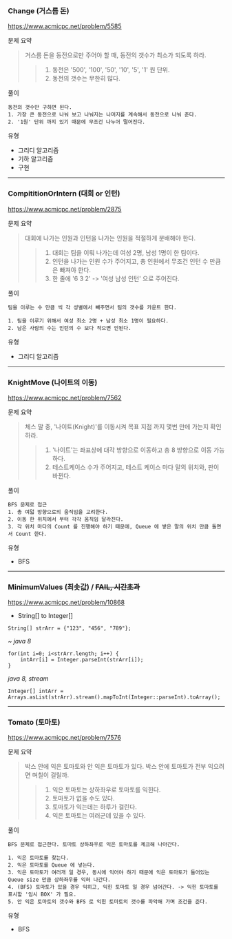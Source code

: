 ### Change (거스름 돈)
https://www.acmicpc.net/problem/5585

문제 요약
> 거스름 돈을 동전으로만 주어야 할 때, 동전의 갯수가 최소가 되도록 하라.
>> 1.  동전은 '500', '100', '50', '10', '5', '1' 원 단위.  
>> 2.  동전의 갯수는 무한히 많다.

풀이
~~~
동전의 갯수만 구하면 된다.
1. 가장 큰 동전으로 나눠 보고 나눠지는 나머지를 계속해서 동전으로 나눠 준다.
2. '1원' 단위 까지 있기 때문에 무조건 나누어 떨어진다.
~~~

유형  
* 그리디 알고리즘
* 기하 알고리즘
* 구현

---
### CompititionOrIntern (대회 or 인턴)
https://www.acmicpc.net/problem/2875

문제 요약
> 대회에 나가는 인원과 인턴을 나가는 인원을 적절하게 분배해야 한다.
>> 1. 대회는 팀을 이뤄 나가는데 여성 2명, 남성 1명이 한 팀이다.  
>> 2. 인턴을 나가는 인원 수가 주어지고, 총 인원에서 무조건 인턴 수 만큼은 빠져야 한다.  
>> 3. 한 줄에 '6 3 2' -> '여성 남성 인턴' 으로 주어진다.

풀이
~~~
팀을 이루는 수 만큼 씩 각 성별에서 빼주면서 팀의 갯수를 카운트 한다.
  
1. 팀을 이루기 위해서 여성 최소 2명 + 남성 최소 1명이 필요하다.
2. 남은 사람의 수는 인턴의 수 보다 작으면 안된다.
~~~

유형
* 그리디 알고리즘

---
### KnightMove (나이트의 이동)
https://www.acmicpc.net/problem/7562

문제 요약
> 체스 말 중, '나이트(Knight)'를 이동시켜 목표 지점 까지 몇번 만에 가는지 확인하라.
>> 1. '나이트'는 좌표상에 대각 방향으로 이동하고 총 8 방향으로 이동 가능하다.
>> 2. 테스트케이스 수가 주어지고, 테스트 케이스 마다 말의 위치와, 판이 바뀐다.

풀이
~~~
BFS 문제로 접근
1. 총 여덟 방향으로의 움직임을 고려한다.
2. 이동 한 위치에서 부터 각각 움직임 달라진다.
3. 각 위치 마다의 Count 를 진행해야 하기 때문에, Queue 에 쌓은 말의 위치 만큼 돌면서 Count 한다.
~~~

유형
* BFS

---
### MinimumValues (최솟값) / ~~FAIL, 시간초과~~
https://www.acmicpc.net/problem/10868

* String[] to Integer[]
~~~
String[] strArr = {"123", "456", "789"};
~~~


_~ java 8_
~~~
for(int i=0; i<strArr.length; i++) {
    intArr[i] = Integer.parseInt(strArr[i]);
}
~~~


_java 8, stream_
~~~
Integer[] intArr = Arrays.asList(strArr).stream().mapToInt(Integer::parseInt).toArray();
~~~

---
### Tomato (토마토)
https://www.acmicpc.net/problem/7576

문제 요약
> 박스 안에 익은 토마토와 안 익은 토마토가 있다. 박스 안에 토마토가 전부 익으려면 며칠이 걸릴까. 
>> 1. 익은 토마토는 상하좌우로 토마토를 익힌다.
>> 2. 토마토가 없을 수도 있다.
>> 3. 토마토가 익는데는 하루가 걸린다.
>> 4. 익은 토마토는 여러군데 있을 수 있다.

풀이
~~~
BFS 문제로 접근한다. 토마토 상하좌우로 익은 토마토를 체크해 나아간다.
  
1. 익은 토마토를 찾는다.
2. 익은 토마토를 Queue 에 넣는다.
3. 익은 토마토가 여러개 일 경우, 동시에 익어야 하기 때문에 익은 토마토가 들어있는 Queue size 만큼 상하좌우를 익혀 나간다.
4. (BFS) 토마토가 있을 경우 익히고, 익힌 토마토 일 경우 넘어간다. -> 익힌 토마토를 표시할 '임시 BOX' 가 필요.
5. 안 익은 토마토의 갯수와 BFS 로 익힌 토마토의 갯수를 파악해 가며 조건을 준다.  
~~~

유형
* BFS